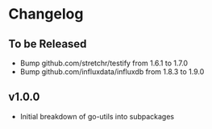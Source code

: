 # Changelog

## To be Released

* Bump github.com/stretchr/testify from 1.6.1 to 1.7.0
* Bump github.com/influxdata/influxdb from 1.8.3 to 1.9.0

## v1.0.0

* Initial breakdown of go-utils into subpackages
